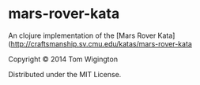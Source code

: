 # mars-rover-kata

An clojure implementation of the [Mars Rover Kata](http://craftsmanship.sv.cmu.edu/katas/mars-rover-kata

Copyright © 2014 Tom Wigington

Distributed under the MIT License.
